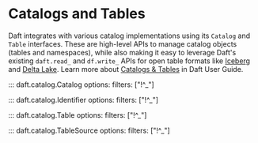 # Catalogs and Tables

Daft integrates with various catalog implementations using its `Catalog` and `Table` interfaces. These are high-level APIs to manage catalog objects (tables and namespaces), while also making it easy to leverage Daft's existing `daft.read_` and `df.write_` APIs for open table formats like [Iceberg](../integrations/iceberg.md) and [Delta Lake](../integrations/delta_lake.md). Learn more about [Catalogs & Tables](../catalogs.md) in Daft User Guide.

::: daft.catalog.Catalog
    options:
        filters: ["!^_"]

::: daft.catalog.Identifier
    options:
        filters: ["!^_"]

::: daft.catalog.Table
    options:
        filters: ["!^_"]

::: daft.catalog.TableSource
    options:
        filters: ["!^_"]
